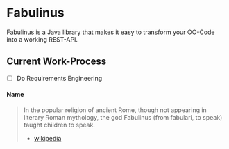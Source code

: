 # Fabulinus
Fabulinus is a Java library that makes it easy to transform your OO-Code into a working REST-API. 

## Current Work-Process

 - [ ] Do Requirements Engineering


#### Name

>In the popular religion of ancient Rome, though not appearing in literary Roman mythology, the god Fabulinus (from fabulari, to speak) taught children to speak.
>- [wikipedia](https://en.wikipedia.org/wiki/Fabulinus)
